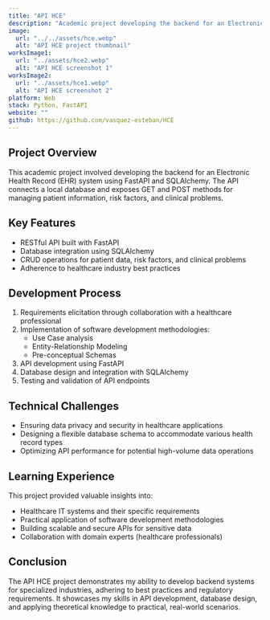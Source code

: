 ```yaml
---
title: "API HCE"
description: "Academic project developing the backend for an Electronic Health Record system"
image:
  url: "../../assets/hce.webp"
  alt: "API HCE project thumbnail"
worksImage1:
  url: "../assets/hce2.webp"
  alt: "API HCE screenshot 1"
worksImage2:
  url: "../assets/hce1.webp"
  alt: "API HCE screenshot 2"
platform: Web
stack: Python, FastAPI
website: ""
github: https://github.com/vasquez-esteban/HCE
---
```


## Project Overview

This academic project involved developing the backend for an Electronic Health Record (EHR) system using FastAPI and SQLAlchemy. The API connects a local database and exposes GET and POST methods for managing patient information, risk factors, and clinical problems.

## Key Features

- RESTful API built with FastAPI
- Database integration using SQLAlchemy
- CRUD operations for patient data, risk factors, and clinical problems
- Adherence to healthcare industry best practices

## Development Process

1. Requirements elicitation through collaboration with a healthcare professional
2. Implementation of software development methodologies:
   - Use Case analysis
   - Entity-Relationship Modeling
   - Pre-conceptual Schemas
3. API development using FastAPI
4. Database design and integration with SQLAlchemy
5. Testing and validation of API endpoints

## Technical Challenges

- Ensuring data privacy and security in healthcare applications
- Designing a flexible database schema to accommodate various health record types
- Optimizing API performance for potential high-volume data operations

## Learning Experience

This project provided valuable insights into:

- Healthcare IT systems and their specific requirements
- Practical application of software development methodologies
- Building scalable and secure APIs for sensitive data
- Collaboration with domain experts (healthcare professionals)

## Conclusion

The API HCE project demonstrates my ability to develop backend systems for specialized industries, adhering to best practices and regulatory requirements. It showcases my skills in API development, database design, and applying theoretical knowledge to practical, real-world scenarios.
